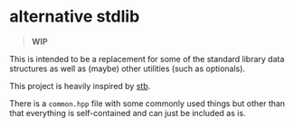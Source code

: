 # alternative stdlib

> **WIP**

This is intended to be a replacement for some of the standard library data structures as well as (maybe) other utilities (such as optionals).

This project is heavily inspired by [stb](https://github.com/nothings/stb).

There is a `common.hpp` file with some commonly used things but other than that everything is self-contained and can just be included as is.


